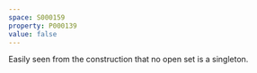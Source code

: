 ```yaml
---
space: S000159
property: P000139
value: false
---
```

 
Easily seen from the construction that no open set is a singleton.
